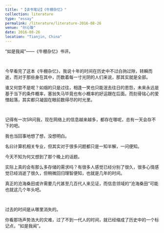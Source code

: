 ```yaml
---
title: "【读书笔记】《牛棚杂忆》"
collection: literature
type: "essay"
permalink: /literature/literature-2016-08-26
venue: "孙沁璇"
date: 2016-08-26
location: "Tianjin, China"
---
```



“如是我闻”——《牛棚杂忆》书评。

<br>

今早看完了这本《牛棚杂忆》，我说十年的时间在历史中不过白驹过隙，转瞬而逝，而对于那些身在其中，历数着每一寸光阴的人们来说，那其实就是全部。

谁又何尝不是呢？如烟的只是过往，相逢一笑也只能泯去往日的恩怨，未来永远是基于当下的条件概率，塞翁失马毕竟也有小概率的好运跟在后面。而刻骨铭心的爱憎起落，其实都只凝固在眼前数得尽的时光里。

<br>

记得有一次SR问我，现在网络上的信息越来越多，都存在哪呢，总有一天会存不下的吧。

我也当回事地想了想，没想明白。

名曰计算机相关专业，但其实对于很多问题都只是一知半解，一问便知。

今天不知为何又想到了那个晚上的话题。

实际上真的会有那么多存储的需求吗？有很多人感觉已经分别了很久，很多心情感觉已经消逝了很久，但稍微回归理智便知，也就是几年的时间。

真正的沧海桑田或许需要几代甚至几百代人来见证，而信息领域的“沧海桑田”可能也就这几个年头吧。

<br>

过去的时间是从哪里消失的。

你看那场声势浩大的灾难，过了不到一代人的时间，就已经缩成了历史中的一个标记点，“如是我闻”。
